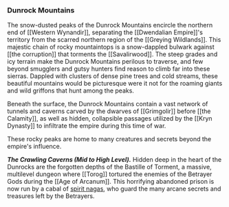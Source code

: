 ### Dunrock Mountains

The snow-dusted peaks of the Dunrock Mountains encircle the northern end of [[Western Wynandir]], separating the [[Dwendalian Empire]]'s territory from the scarred northern region of the [[Greying Wildlands]]. This majestic chain of rocky mountaintops is a snow-dappled bulwark against [[the corruption]] that torments the [[Savalirwood]]. The steep grades and icy terrain make the Dunrock Mountains perilous to traverse, and few beyond smugglers and gutsy hunters find reason to climb far into these sierras. Dappled with clusters of dense pine trees and cold streams, these beautiful mountains would be picturesque were it not for the roaming giants and wild griffons that hunt among the peaks.

Beneath the surface, the Dunrock Mountains contain a vast network of tunnels and caverns carved by the dwarves of [[Grimgolir]] before [[the Calamity]], as well as hidden, collapsible passages utilized by the [[Kryn Dynasty]] to infiltrate the empire during this time of war.

These rocky peaks are home to many creatures and secrets beyond the empire's influence.

_**The Crawling Caverns (Mid to High Level).**_ Hidden deep in the heart of the Dunrocks are the forgotten depths of the Bastille of Torment, a massive, multilevel dungeon where [[Torog]] tortured the enemies of the Betrayer Gods during the [[Age of Arcanum]]. This horrifying abandoned prison is now run by a cabal of [spirit nagas](https://www.dndbeyond.com/monsters/spirit-naga), who guard the many arcane secrets and treasures left by the Betrayers.